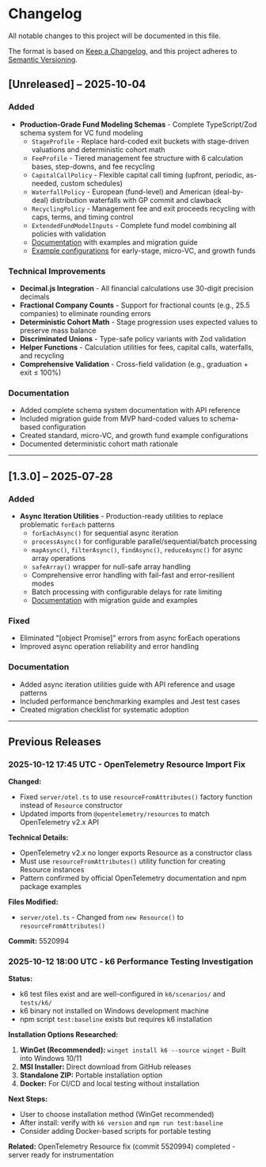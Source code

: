 # Changelog

All notable changes to this project will be documented in this file.

The format is based on [Keep a Changelog](https://keepachangelog.com/en/1.0.0/),
and this project adheres to [Semantic Versioning](https://semver.org/spec/v2.0.0.html).

## [Unreleased] – 2025‑10‑04

### Added
- **Production-Grade Fund Modeling Schemas** - Complete TypeScript/Zod schema system for VC fund modeling
  - `StageProfile` - Replace hard-coded exit buckets with stage-driven valuations and deterministic cohort math
  - `FeeProfile` - Tiered management fee structure with 6 calculation bases, step-downs, and fee recycling
  - `CapitalCallPolicy` - Flexible capital call timing (upfront, periodic, as-needed, custom schedules)
  - `WaterfallPolicy` - European (fund-level) and American (deal-by-deal) distribution waterfalls with GP commit and clawback
  - `RecyclingPolicy` - Management fee and exit proceeds recycling with caps, terms, and timing control
  - `ExtendedFundModelInputs` - Complete fund model combining all policies with validation
  - [Documentation](docs/schemas/README.md) with examples and migration guide
  - [Example configurations](shared/schemas/examples/standard-fund.ts) for early-stage, micro-VC, and growth funds

### Technical Improvements
- **Decimal.js Integration** - All financial calculations use 30-digit precision decimals
- **Fractional Company Counts** - Support for fractional counts (e.g., 25.5 companies) to eliminate rounding errors
- **Deterministic Cohort Math** - Stage progression uses expected values to preserve mass balance
- **Discriminated Unions** - Type-safe policy variants with Zod validation
- **Helper Functions** - Calculation utilities for fees, capital calls, waterfalls, and recycling
- **Comprehensive Validation** - Cross-field validation (e.g., graduation + exit ≤ 100%)

### Documentation
- Added complete schema system documentation with API reference
- Included migration guide from MVP hard-coded values to schema-based configuration
- Created standard, micro-VC, and growth fund example configurations
- Documented deterministic cohort math rationale

---

## [1.3.0] – 2025‑07‑28

### Added
- **Async Iteration Utilities** - Production-ready utilities to replace problematic `forEach` patterns
  - `forEachAsync()` for sequential async iteration
  - `processAsync()` for configurable parallel/sequential/batch processing
  - `mapAsync()`, `filterAsync()`, `findAsync()`, `reduceAsync()` for async array operations
  - `safeArray()` wrapper for null-safe array handling
  - Comprehensive error handling with fail-fast and error-resilient modes
  - Batch processing with configurable delays for rate limiting
  - [Documentation](docs/dev/async-iteration.md) with migration guide and examples

### Fixed
- Eliminated "[object Promise]" errors from async forEach operations
- Improved async operation reliability and error handling

### Documentation
- Added async iteration utilities guide with API reference and usage patterns
- Included performance benchmarking examples and Jest test cases
- Created migration checklist for systematic adoption

---

## Previous Releases

<!-- Add previous releases here as they are tagged -->

### 2025-10-12 17:45 UTC - OpenTelemetry Resource Import Fix

**Changed:**
- Fixed `server/otel.ts` to use `resourceFromAttributes()` factory function instead of `Resource` constructor
- Updated imports from `@opentelemetry/resources` to match OpenTelemetry v2.x API

**Technical Details:**
- OpenTelemetry v2.x no longer exports Resource as a constructor class
- Must use `resourceFromAttributes()` utility function for creating Resource instances
- Pattern confirmed by official OpenTelemetry documentation and npm package examples

**Files Modified:**
- `server/otel.ts` - Changed from `new Resource()` to `resourceFromAttributes()`

**Commit:** 5520994


### 2025-10-12 18:00 UTC - k6 Performance Testing Investigation

**Status:**
- k6 test files exist and are well-configured in `k6/scenarios/` and `tests/k6/`
- k6 binary not installed on Windows development machine
- npm script `test:baseline` exists but requires k6 installation

**Installation Options Researched:**
1. **WinGet (Recommended):** `winget install k6 --source winget` - Built into Windows 10/11
2. **MSI Installer:** Direct download from GitHub releases
3. **Standalone ZIP:** Portable installation option
4. **Docker:** For CI/CD and local testing without installation

**Next Steps:**
- User to choose installation method (WinGet recommended)
- After install: verify with `k6 version` and `npm run test:baseline`
- Consider adding Docker-based scripts for portable testing

**Related:** OpenTelemetry Resource fix (commit 5520994) completed - server ready for instrumentation

